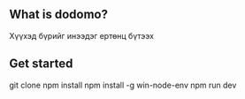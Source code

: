 

## What is dodomo?

Хүүхэд бүрийг инээдэг ертөнц бүтээх

## Get started

git clone 
npm install
npm install -g win-node-env
npm run dev

